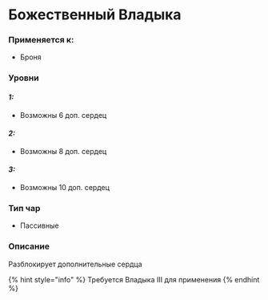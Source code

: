 # Божественный Владыка

### Применяется к:

* Броня

### Уровни

#### _1:_&#x20;

* Возможны 6 доп. сердец

#### _2:_

* Возможны 8 доп. сердец

#### _3:_&#x20;

* Возможны 10 доп. сердец

### Тип чар

* Пассивные

### Описание&#x20;

Разблокирует дополнительные сердца

{% hint style="info" %}
Требуется Владыка III для применения
{% endhint %}
